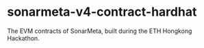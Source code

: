 # sonarmeta-v4-contract-hardhat
The EVM contracts of SonarMeta, built during the ETH Hongkong Hackathon.
